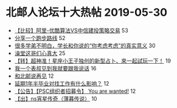 # 北邮人论坛十大热帖 2019-05-30

- [【比较】阿里-优酷算法VS中信建投策略交易](https://bbs.byr.cn/article/Job/2034428) 53
- [分享一个跑步路线](https://bbs.byr.cn/article/Picture/3242742) 52
- [很多学弟不明白，学长和你说的“你考虑考虑”的真实意义](https://bbs.byr.cn/article/AimGraduate/1167003) 30
- [澡堂这哥们心真大](https://bbs.byr.cn/article/Talking/6124757) 25
- [【转】超神准！星座小王子独创的新型占卜、來一起試玩一下！](https://bbs.byr.cn/article/Constellations/326533) 19
- [我一个表叔见到我就要跟我说话](https://bbs.byr.cn/article/Feeling/3112553) 16
- [和北邮说再见](https://bbs.byr.cn/article/MyBUPT/2084) 12
- [延期1年半毕业对找工作有什么影响？](https://bbs.byr.cn/article/WorkLife/1124102) 12
- [【公告】【PSC组织者招募令】 You are wanted!](https://bbs.byr.cn/article/EnglishBar/74830) 12
- [【出】ns宵星传奇（薄暮传说）](https://bbs.byr.cn/article/TVGame/96723) 10


